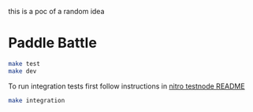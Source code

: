 this is a poc of a random idea

# Paddle Battle

```sh
make test
make dev
```

To run integration tests first follow instructions in [nitro testnode README](https://github.com/OffchainLabs/nitro-testnode/blob/release/README.md)
```sh
make integration
```
